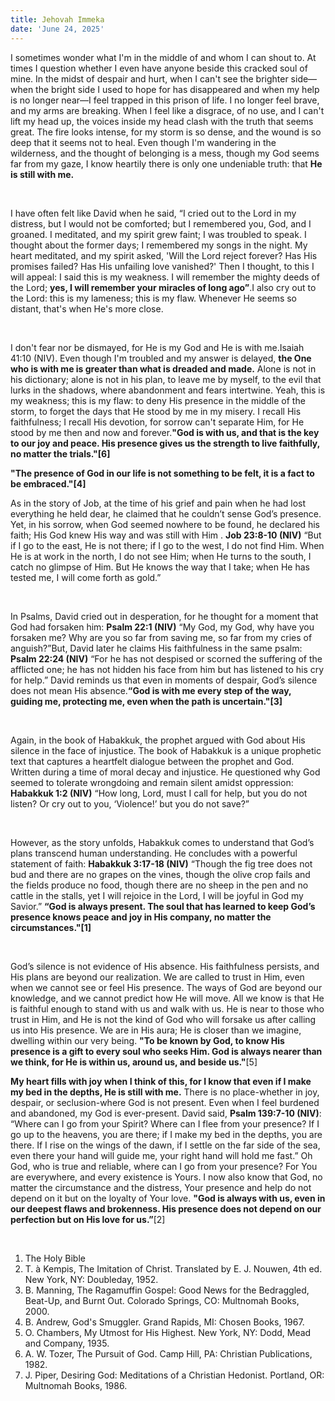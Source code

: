 ```yaml
---
title: Jehovah Immeka
date: 'June 24, 2025'
---
```


<script>
  import { theme2 } from '../../../../store/themes/theme2.svelte';
  import ArticleHero from '../../../../components/article_components/article_hero.svelte';
  import ArticleHeader from '../../../../components/article_components/article_header.svelte';
</script>

<ArticleHero 
  title={title} 
  date={date}
  subtopic={theme2.subtopics[6]} 
/>

<ArticleHeader content="Jehovah - Immeka: Lord Is With You" />

I sometimes wonder what I'm in the middle of and whom I can shout to. At times I question whether I even have anyone beside this cracked soul of mine. In the midst of despair and hurt, when I can't see the brighter side—when the bright side I used to hope for has disappeared and when my help is no longer near—I feel trapped in this prison of life. I no longer feel brave, and my arms are breaking. When I feel like a disgrace, of no use, and I can't lift my head up, the voices inside my head clash with the truth that seems great. The fire looks intense, for my storm is so dense, and the wound is so deep that it seems not to heal. Even though I'm wandering in the wilderness, and the thought of belonging is a mess, though my God seems far from my gaze, I know heartily there is only one undeniable truth: that **He is still with me.**

<br />

I have often felt like David when he said, “I cried out to the Lord in my distress, but I would not be comforted; but I remembered you, God, and I groaned. I meditated, and my spirit grew faint; I was troubled to speak. I thought about the former days; I remembered my songs in the night. My heart meditated, and my spirit asked, 'Will the Lord reject forever? Has His promises failed? Has His unfailing love vanished?' Then I thought, to this I will appeal: I said this is my weakness. I will remember the mighty deeds of the Lord; **yes, I will remember your miracles of long ago”**.I  also cry out to the Lord: this is my lameness; this is my flaw. Whenever He seems so distant, that's when He's more close. 

<br />

I don't fear nor be dismayed, for He is my God and He is with me.Isaiah 41:10 (NIV). Even though I'm troubled and my answer is delayed, **the One who is with me is greater than what is dreaded and made.** Alone is not in his dictionary; alone is not in his plan, to leave me by myself, to the evil that lurks in the shadows, where abandonment and fears intertwine. Yeah, this is my weakness; this is my flaw: to deny His presence in the middle of the storm, to forget the days that He stood by me in my misery. I recall His faithfulness; I recall His devotion, for sorrow can't separate Him, for He stood by me then and now and forever.**"God is with us, and that is the key to our joy and peace. His presence gives us the strength to live faithfully, no matter the trials."[6]**

<ArticleHeader content="His Silence Can’t Be Proof of His Absence" />

**"The presence of God in our life is not something to be felt, it is a fact to be embraced."[4]**

As in the story of  Job, at the time of his grief and pain when he had lost everything he held dear, he claimed that he couldn’t sense God’s presence. Yet, in his sorrow,  when God seemed nowhere to be found, he declared his faith; His  God knew His  way and was still with Him . **Job 23:8-10 (NIV)** “But if I go to the east, He is not there; if I go to the west, I do not find Him. When He is at work in the north, I do not see Him; when He turns to the south, I catch no glimpse of Him. But He knows the way that I take; when He has tested me, I will come forth as gold.”

<br />

In Psalms, David cried out in desperation, for he thought for a moment  that God had forsaken him: **Psalm 22:1 (NIV)** “My God, my God, why have you forsaken me? Why are you so far from saving me, so far from my cries of anguish?”But, David later he claims His faithfulness in the same psalm: **Psalm 22:24 (NIV)** “For he has not despised or scorned the suffering of the afflicted one; he has not hidden his face from him but has listened to his cry for help.”  David reminds us that even in moments of despair, God’s silence does not mean His absence.**“God is with me every step of the way, guiding me, protecting me, even when the path is uncertain."[3]**

<br />

Again, in the book of Habakkuk, the prophet argued with God about His silence in the face of injustice. The book of Habakkuk is a unique prophetic text that captures a heartfelt dialogue between the prophet and God. Written during a time of moral decay and injustice. He questioned why God seemed to tolerate wrongdoing and remain silent amidst oppression: **Habakkuk 1:2 (NIV)** “How long, Lord, must I call for help, but you do not listen? Or cry out to you, ‘Violence!’ but you do not save?” 

<br />

However, as the story unfolds, Habakkuk comes to understand that God’s plans transcend human understanding. He concludes with a powerful statement of faith: **Habakkuk 3:17-18 (NIV)** “Though the fig tree does not bud and there are no grapes on the vines, though the olive crop fails and the fields produce no food, though there are no sheep in the pen and no cattle in the stalls, yet I will rejoice in the Lord, I will be joyful in God my Savior.” **“God is always present. The soul that has learned to keep God’s presence knows peace and joy in His company, no matter the circumstances."[1]**

<br />

God’s silence is not evidence of His absence. His faithfulness persists, and His plans are beyond our realization. We are called to trust in Him, even when we cannot see or feel His presence. The ways of God are beyond our knowledge, and we cannot predict how He will move. All we know is that He is faithful enough to stand with us and walk with us. He is near to those who trust in Him, and He is not the kind of God who will forsake us after calling us into His presence. We are in His aura; He is closer than we imagine, dwelling within our very being. **"To be known by God, to know His presence is a gift to every soul who seeks Him. God is always nearer than we think, for He is within us, around us, and beside us."**[5]


<ArticleHeader content="There Is No Place That God Is Not Present" />

**My heart fills with joy when I think of this, for I know that even if I make my bed in the depths, He is still with me.** There is no place-whether in joy, despair, or seclusion-where God is not present. Even when I feel burdened and abandoned, my God is ever-present. David said, **Psalm 139:7-10 (NIV)**: “Where can I go from your Spirit? Where can I flee from your presence? If I go up to the heavens, you are there; if I make my bed in the depths, you are there. If I rise on the wings of the dawn, if I settle on the far side of the sea, even there your hand will guide me, your right hand will hold me fast.” Oh God, who is true and  reliable, where can I go from your presence? For You are everywhere, and every existence is Yours. I now also know that God, no matter the circumstance and the distress, Your presence and help do not depend on it but on the loyalty of Your love. **"God is always with us, even in our deepest flaws and brokenness. His presence does not depend on our perfection but on His love for us.”**[2] 

<br />

<ArticleHeader content="References" />

1. The Holy Bible
2. T. à Kempis, The Imitation of Christ. Translated by E. J. Nouwen, 4th ed. New York, NY: Doubleday, 1952.
2. B. Manning, The Ragamuffin Gospel: Good News for the Bedraggled, Beat-Up, and Burnt Out. Colorado Springs, CO: Multnomah Books, 2000.
3. B. Andrew, God's Smuggler. Grand Rapids, MI: Chosen Books, 1967.
4. O. Chambers, My Utmost for His Highest. New York, NY: Dodd, Mead and Company, 1935.
5. A. W. Tozer, The Pursuit of God. Camp Hill, PA: Christian Publications, 1982.
6. J. Piper, Desiring God: Meditations of a Christian Hedonist. Portland, OR: Multnomah Books, 1986.
